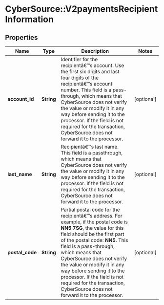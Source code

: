 # CyberSource::V2paymentsRecipientInformation

## Properties
Name | Type | Description | Notes
------------ | ------------- | ------------- | -------------
**account_id** | **String** | Identifier for the recipientâ€™s account. Use the first six digits and last four digits of the recipientâ€™s account number. This field is a pass-through, which means that CyberSource does not verify the value or modify it in any way before sending it to the processor. If the field is not required for the transaction, CyberSource does not forward it to the processor.  | [optional] 
**last_name** | **String** | Recipientâ€™s last name. This field is a passthrough, which means that CyberSource does not verify the value or modify it in any way before sending it to the processor. If the field is not required for the transaction, CyberSource does not forward it to the processor.  | [optional] 
**postal_code** | **String** | Partial postal code for the recipientâ€™s address. For example, if the postal code is **NN5 7SG**, the value for this  field should be the first part of the postal code: **NN5**. This field is a pass-through, which means that CyberSource does not verify the value or modify it in any way before sending it to the processor. If the field is not required for the transaction, CyberSource does not forward it to the processor.  | [optional] 


